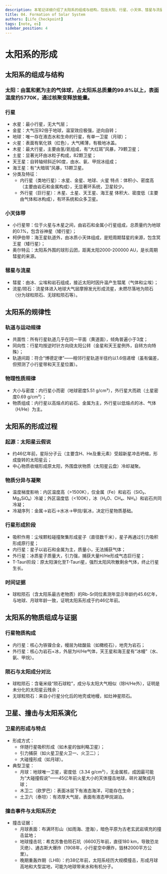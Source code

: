 ```yaml
---
description: 本笔记详细介绍了太阳系的组成与结构，包括太阳、行星、小天体、彗星与流星。阐述了太阳系的规律性，如轨道和物理性质的规律。重点讲解了太阳系形成的太阳星云假说及其过程，包括物质分异、凝聚和行星形成阶段，并提供了时间证据。最后，探讨了卫星的形成、撞击事件及其对太阳系演化的影响。
title: 04. Formation of Solar System
authors: [Life_Checkpoint]
tags: [note, es]
sidebar_position: 4
---
```

# 太阳系的形成

## 太阳系的组成与结构
### 太阳：由氢和氦为主的气体球，占太阳系总质量的99.8%以上，表面温度约5770K，通过核聚变释放能量。
### 行星
  - 水星：最小行星，无大气层；
  - 金星：大气压92倍于地球，温室效应极强，逆向自转；
  - 地球：唯一存在液态水和生命的行星，有单一卫星（月球）；
  - 火星：表面有氧化铁（红色），大气稀薄，有极地冰盖。
  - 木星：最大行星，主要由氢/氦组成，有“大红斑”风暴，79颗卫星；
  - 土星：显著光环由冰粒子构成，82颗卫星；
  - 天王星：自转轴倾斜近90度，由水、氨、甲烷冰组成；
  - 海王星：有“大暗斑”风暴，13颗卫星。
  - 分类及特征：
    - 内行星（类地行星）：水星、金星、地球、火星
      特点：体积小、密度高（主要由岩石和金属构成），无显著环系统，卫星较少。
    - 外行星（巨行星）：木星、土星、天王星、海王星
      体积大、密度低（主要由气体和冰构成），有环系统和众多卫星。
### 小天体带
  - 小行星带：位于火星与木星之间，由岩石和金属小行星组成，总质量约为地球的0.1%，包含谷神星（矮行星）；
  - 柯伊伯带：海王星轨道外，由冰质小天体组成，是短周期彗星的来源，包含冥王星（矮行星）；
  - 奥尔特云：太阳系外围的球形云团，距离太阳2000-200000 AU，是长周期彗星的来源。
### 彗星与流星
  - 彗星：由冰、尘埃和岩石组成，接近太阳时因升温产生彗尾（气体和尘埃）；
  - 流星/陨石：流星体进入地球大气层摩擦发光形成流星，未燃尽落地为陨石（分为球粒陨石、无球粒陨石等）。

## 太阳系的规律性

### 轨道与运动规律
  - 共面性：所有行星轨道几乎在同一平面（黄道面），倾角普遍小于3度；
  - 同向性：行星均按逆时针方向绕太阳公转（金星和天王星例外，自转方向特殊）；
  - 轨道间距：符合“博德定律”——相邻行星轨道半径约以1.6倍递增（虽有偏差，但预测了小行星带和天王星位置）。
### 物理性质规律
  - 大小与密度：内行星小而密（地球密度5.51 g/cm³），外行星大而疏（土星密度0.69 g/cm³）；
  - 物质组成：内行星以高熔点的岩石、金属为主，外行星以低熔点的冰、气体（H/He）为主。

## 太阳系的形成过程

### 起源：太阳星云假说
  - 约46亿年前，星际分子云（主要含H、He及重元素）受超新星冲击坍缩，形成旋转的太阳星云；
  - 中心物质收缩形成原太阳，外围盘状物质（太阳星云盘）冷却凝聚。
### 物质分异与凝聚
  - 温度梯度影响：内区温度高（>1500K），仅金属（Fe）和岩石（SiO₂、Mg₂SiO₄）冷凝；外区温度低（\<100K），冰（H₂O、CH₄、NH₃）和岩石共同冷凝；
  - 冷凝序列：金属→岩石→水冰→甲烷/氨冰，决定行星物质基础。
### 行星形成阶段
  - 吸积作用：尘埃颗粒碰撞聚集形成星子（直径数千米），星子再通过引力吸积形成原行星；
  - 内行星：星子以岩石和金属为主，质量小，无法捕获气体；
  - 外行星：冰质星子质量大，引力强，捕获大量H/He形成气态巨行星；
  - T-Tauri阶段：原太阳演化至T-Tauri星，强烈太阳风吹散剩余气体，终止行星生长。
### 时间证据
  - 球粒陨石（含太阳系最古老物质）的Rb-Sr同位素测年显示年龄约45.6亿年，与地球、月球年龄一致，证明太阳系形成于约46亿年前。

## 太阳系的物质组成与证据

### 行星物质构成
  - 内行星：核心为铁镍合金，幔层为硅酸盐（如橄榄石），地壳为岩石；
  - 外行星：核心为岩石+冰，外层为H/He气体，天王星和海王星有“冰幔”（水、氨、甲烷）。
### 陨石与太阳成分对比
  - 球粒陨石：含毫米级“陨石球粒”，成分与太阳大气相似（除H/He外），证明是未分化的太阳星云残余；
  - 无球粒陨石：来自小行星分化后的地壳或地幔，如灶神星陨石。

## 卫星、撞击与太阳系演化

### 卫星的形成与特点
  - 形成方式：
    - 伴随行星吸积形成（如木星的伽利略卫星）；
    - 引力捕获（如火星卫星火卫一、火卫二）；
    - 大碰撞形成（如月球）。
  - 典型卫星：
    - 月球：地球唯一卫星，密度低（3.34 g/cm³），无金属核，成因最可能为“大碰撞假说”——45亿年前火星大小的天体撞击地球，碎片凝聚成月球；
    - 木卫二（欧罗巴）：表面冰层下有液态海洋，可能存在生命；
    - 土卫六（泰坦）：有浓厚大气层，表面有液态甲烷湖泊。
### 撞击事件与太阳系历史
  - 撞击证据：
    - 月球表面：布满环形山（如雨海、澄海），暗色平原为古老玄武岩填充的撞击盆地；
    - 地球撞击坑：希克苏鲁伯陨石坑（6600万年前，直径180 km，导致恐龙灭绝）、通古斯大爆炸（1908年，小行星空中爆炸，毁林2000平方公里）。
    - 晚期重轰炸期（LHB）：约38亿年前，太阳系经历大规模撞击，形成月球高地和大型盆地，可能为地球带来水和有机分子。